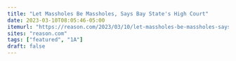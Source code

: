 ```yaml
---
title: "Let Massholes Be Massholes, Says Bay State's High Court"
date: 2023-03-10T08:05:46-05:00
itemurl: "https://reason.com/2023/03/10/let-massholes-be-massholes-says-bay-states-high-court/"
sites: "reason.com"
tags: ["featured", "1A"]
draft: false
---
```


